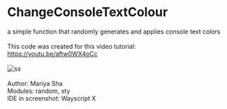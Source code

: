 # ChangeConsoleTextColour
a simple function that randomly generates and applies console text colors
<br>
<br>
This code was created for this video tutorial:
<br>
https://youtu.be/aftw0WX4oCc
<br>
<br>
![ss](https://user-images.githubusercontent.com/32107652/139530539-9669fb74-5fda-432c-87b0-a5be9321f656.png)
<br>
<br>
Author: Mariya Sha
<br>
Modules: random, sty
<br>
IDE in screenshot: Wayscript X
<br>
<br>
